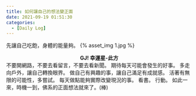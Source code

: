 ```yaml
---
title: 如何讓自己的想法變正面
date: 2021-09-19 01:51:30
categories:
  - [Daily Log]
---
```

先讓自己吃飽，身體的能量夠。
{% asset_img 1.jpg %}
**<center>GJ! 幸運星-此方</center>**
不要開網路，不要去看留言，不要去看新聞。
期待每天可能會發生的好事。
多走向戶外，讓自己轉換眼界。
做自己有興趣的事，讓自己滿足有成就感。
活著有無限的可能性，多嘗試。
每天做點能夠實際改變現況的事。
看書。
行動。
如此一來，時機一到，佛系的正面想法就來了。(棒)
